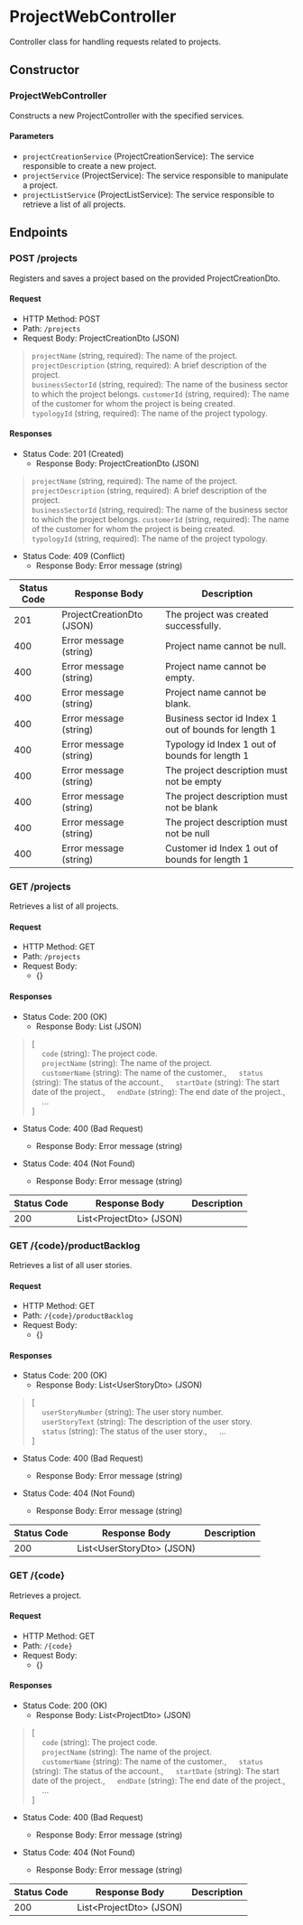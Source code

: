 # ProjectWebController

Controller class for handling requests related to projects.

## Constructor

### ProjectWebController

Constructs a new ProjectController with the specified services.

#### Parameters

- `projectCreationService` (ProjectCreationService): The service responsible to create a new project.
- `projectService` (ProjectService): The service responsible to manipulate a project.
- `projectListService` (ProjectListService): The service responsible to retrieve a list of all projects.

## Endpoints

### POST /projects

Registers and saves a project based on the provided ProjectCreationDto.

#### Request

- HTTP Method: POST
- Path: `/projects`
- Request Body: ProjectCreationDto (JSON)

> `projectName` (string, required): The name of the project. <br>
> `projectDescription` (string, required): A brief description of the project. <br>
> `businessSectorId` (string, required): The name of the business sector to which the project belongs.
> `customerId` (string, required): The name of the customer for whom the project is being created. <br>
> `typologyId` (string, required): The name of the project typology.

#### Responses

- Status Code: 201 (Created)
    - Response Body: ProjectCreationDto (JSON)
  
> `projectName` (string, required): The name of the project. <br>
> `projectDescription` (string, required): A brief description of the project. <br>
> `businessSectorId` (string, required): The name of the business sector to which the project belongs.
> `customerId` (string, required): The name of the customer for whom the project is being created. <br>
> `typologyId` (string, required): The name of the project typology.

- Status Code: 409 (Conflict)
    - Response Body: Error message (string)


| Status Code | Response Body             | Description                                           |
|-------------|---------------------------|-------------------------------------------------------|
| 201         | ProjectCreationDto (JSON) | The project was created successfully.                 |
| 400         | Error message (string)    | Project name cannot be null.                          |
| 400         | Error message (string)    | Project name cannot be empty.                         |
| 400         | Error message (string)    | Project name cannot be blank.                         |
| 400         | Error message (string)    | Business sector id Index 1 out of bounds for length 1 |
| 400         | Error message (string)    | Typology id Index 1 out of bounds for length 1        |
| 400         | Error message (string)    | The project description must not be empty             |
| 400         | Error message (string)    | The project description must not be blank             |
| 400         | Error message (string)    | The project description must not be null              |
| 400         | Error message (string)    | Customer id Index 1 out of bounds for length 1        |

### GET /projects

Retrieves a list of all projects.

#### Request

- HTTP Method: GET
- Path: `/projects`
- Request Body:
    -  {}

#### Responses

- Status Code: 200 (OK)
    - Response Body: List<ProjectDto> (JSON)
> [ <br>
> &emsp; `code` (string): The project code. <br>
> &emsp; `projectName` (string): The name of the project. <br>
> &emsp; `customerName` (string): The name of the customer.,
> &emsp; `status` (string): The status of the account., 
> &emsp; `startDate` (string): The start date of the project.,
> &emsp; `endDate` (string): The end date of the project.,
> &emsp; ... <br>
> ]

- Status Code: 400 (Bad Request)
    - Response Body: Error message (string)

- Status Code: 404 (Not Found)
    - Response Body: Error message (string)

| Status Code | Response Body            | Description                              |
|-------------|--------------------------|------------------------------------------|
| 200         | List\<ProjectDto> (JSON) |                                          |


### GET /{code}/productBacklog

Retrieves a list of all user stories.

#### Request

- HTTP Method: GET
- Path: `/{code}/productBacklog`
- Request Body:
    -  {}

#### Responses

- Status Code: 200 (OK)
    - Response Body: List\<UserStoryDto> (JSON)
> [ <br>
> &emsp; `userStoryNumber` (string): The user story number. <br>
> &emsp; `userStoryText` (string): The description of the user story. <br>
> &emsp; `status` (string): The status of the user story.,
> &emsp; ... <br>
> ]

- Status Code: 400 (Bad Request)
    - Response Body: Error message (string)

- Status Code: 404 (Not Found)
    - Response Body: Error message (string)

| Status Code | Response Body                | Description |
|-------------|------------------------------|-------------|
| 200         | List\<UserStoryDto> (JSON)   |             |



### GET /{code}

Retrieves a project.

#### Request

- HTTP Method: GET
- Path: `/{code}`
- Request Body:
  -  {}

#### Responses

- Status Code: 200 (OK)
  - Response Body: List\<ProjectDto> (JSON)
  
> [ <br>
> &emsp; `code` (string): The project code. <br>
> &emsp; `projectName` (string): The name of the project. <br>
> &emsp; `customerName` (string): The name of the customer.,
> &emsp; `status` (string): The status of the account.,
> &emsp; `startDate` (string): The start date of the project.,
> &emsp; `endDate` (string): The end date of the project.,
> &emsp; ... <br>
> ]

- Status Code: 400 (Bad Request)
  - Response Body: Error message (string)

- Status Code: 404 (Not Found)
  - Response Body: Error message (string)

| Status Code | Response Body               | Description |
|-------------|-----------------------------|-------------|
| 200         | List\<ProjectDto> (JSON)    |             |


